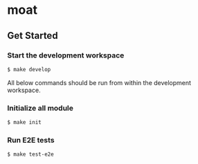 # moat

## Get Started

### Start the development workspace

```bash
$ make develop
```

All below commands should be run from within the development workspace.

### Initialize all module

```bash
$ make init
```

### Run E2E tests

```bash
$ make test-e2e
```